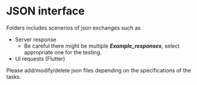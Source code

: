 # JSON interface

Folders includes scenerios of json exchanges such as
* Server response
    * Be careful there might be multiple ***Example_responses***, select appropriate one for the testing.
* UI requests (Flutter)

Please add/modify/delete json files depending on the specifications of the tasks.